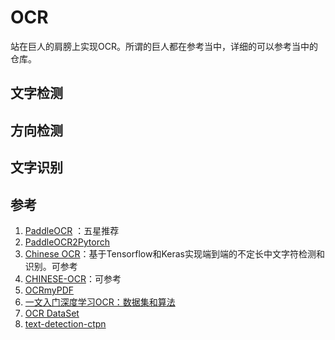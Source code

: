 # OCR

站在巨人的肩膀上实现OCR。所谓的巨人都在参考当中，详细的可以参考当中的仓库。

## 文字检测


## 方向检测


## 文字识别


## 参考

1. [PaddleOCR](https://github.com/PaddlePaddle/PaddleOCR) ：五星推荐
2. [PaddleOCR2Pytorch](https://github.com/frotms/PaddleOCR2Pytorch)
3. [Chinese OCR](https://github.com/YCG09/chinese_ocr)：基于Tensorflow和Keras实现端到端的不定长中文字符检测和识别。可参考
4. [CHINESE-OCR](https://github.com/xiaofengShi/CHINESE-OCR)：可参考
5. [OCRmyPDF](https://github.com/ocrmypdf/OCRmyPDF)
6. [一文入门深度学习OCR：数据集和算法](https://zhuanlan.zhihu.com/p/356842725)
7. [OCR DataSet](https://github.com/WenmuZhou/OCR_DataSet)
8. [text-detection-ctpn](https://github.com/eragonruan/text-detection-ctpn)




